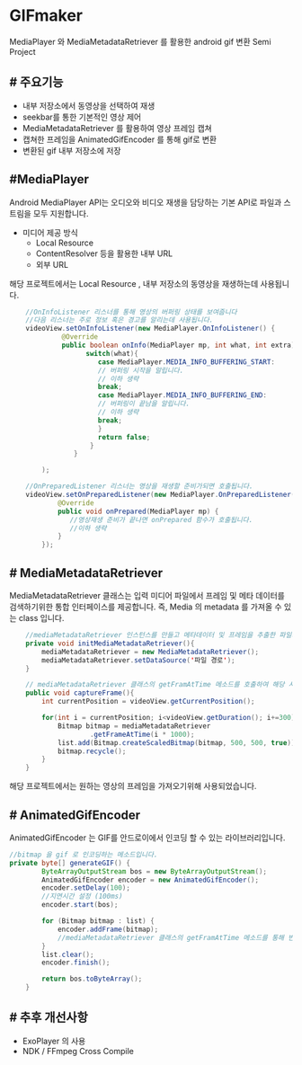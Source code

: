 # GIFmaker
MediaPlayer 와 MediaMetadataRetriever 를 활용한 android gif 변환 Semi Project



## # 주요기능

* 내부 저장소에서 동영상을 선택하여 재생
* seekbar를 통한 기본적인 영상 제어
* MediaMetadataRetriever 를 활용하여 영상 프레임 캡쳐
* 캡쳐한 프레임을 AnimatedGifEncoder 를 통해 gif로 변환
* 변환된 gif 내부 저장소에 저장



## #MediaPlayer

Android MediaPlayer API는 오디오와 비디오 재생을 담당하는 기본 API로 파일과 스트림을 모두 지원합니다. 

* 미디어 제공 방식
  * Local Resource
  * ContentResolver 등을 활용한 내부 URL
  * 외부 URL

해당 프로젝트에서는 Local Resource , 내부 저장소의 동영상을 재생하는데 사용됩니다.

````Java
	//OnInfoListener 리스너를 통해 영상의 버퍼링 상태를 보여줍니다
	//다음 리스너는 주로 정보 혹은 경고를 알리는데 사용됩니다.
	videoView.setOnInfoListener(new MediaPlayer.OnInfoListener() {
             @Override
             public boolean onInfo(MediaPlayer mp, int what, int extra) {
                   switch(what){
                      case MediaPlayer.MEDIA_INFO_BUFFERING_START:
                      // 버퍼링 시작을 알립니다.
                      // 이하 생략
                      break;
                      case MediaPlayer.MEDIA_INFO_BUFFERING_END:
                      // 버퍼링이 끝남을 알립니다.
                      // 이하 생략
                      break;
                      }
                      return false;
                    }
                }

        );

	//OnPreparedListener 리스너는 영상을 재생할 준비가되면 호출됩니다.
	videoView.setOnPreparedListener(new MediaPlayer.OnPreparedListener() {
            @Override
            public void onPrepared(MediaPlayer mp) {
               //영상재생 준비가 끝나면 onPrepared 함수가 호출됩니다.
               //이하 생략
            }
        });


````



## # MediaMetadataRetriever

MediaMetadataRetriever 클래스는 입력 미디어 파일에서 프레임 및 메타 데이터를 검색하기위한 통합 인터페이스를 제공합니다. 즉, Media 의 metadata 를 가져올 수 있는 class 입니다.

```Java
	//mediaMetadataRetriever 인스턴스를 만들고 메타데이터 및 프레임을 추출한 파일의 경로를 지정합니다.
	private void initMediaMetadataRetriever(){
		mediaMetadataRetriever = new MediaMetadataRetriever();
		mediaMetadataRetriever.setDataSource('파일 경로');
	}

	// mediaMetadataRetriever 클래스의 getFramAtTime 메소드를 호출하여 해당 시간의 프레임을 bitmap으	로 반환받습니다.
	public void captureFrame(){
        int currentPosition = videoView.getCurrentPosition();

        for(int i = currentPosition; i<videoView.getDuration(); i+=300) {
            Bitmap bitmap = mediaMetadataRetriever
                    .getFrameAtTime(i * 1000);
            list.add(Bitmap.createScaledBitmap(bitmap, 500, 500, true));
            bitmap.recycle();
        }
    }
```

해당 프로젝트에서는 원하는 영상의 프레임을 가져오기위해 사용되었습니다.

## # AnimatedGifEncoder

AnimatedGifEncoder 는 GIF를 안드로이에서 인코딩 할 수 있는 라이브러리입니다.

````java
//bitmap 을 gif 로 인코딩하는 메소드입니다. 
private byte[] generateGIF() {
        ByteArrayOutputStream bos = new ByteArrayOutputStream();
        AnimatedGifEncoder encoder = new AnimatedGifEncoder();
        encoder.setDelay(100);
     	//지연시간 설정 (100ms)
        encoder.start(bos);

        for (Bitmap bitmap : list) {
            encoder.addFrame(bitmap);
            //mediaMetadataRetriever 클래스의 getFramAtTime 메소드를 통해 반환				받은 bitmap 들을 인코딩합니다.
        }
        list.clear();
        encoder.finish();

        return bos.toByteArray();
    }
````



## # 추후 개선사항

* ExoPlayer 의 사용
* NDK / FFmpeg Cross Compile





